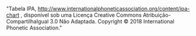 "Tabela IPA, http://www.internationalphoneticassociation.org/content/ipa-chart , disponível sob uma Licença Creative Commons Atribuição-CompartilhaIgual 3.0 Não Adaptada. Copyright © 2018 International Phonetic Association."
